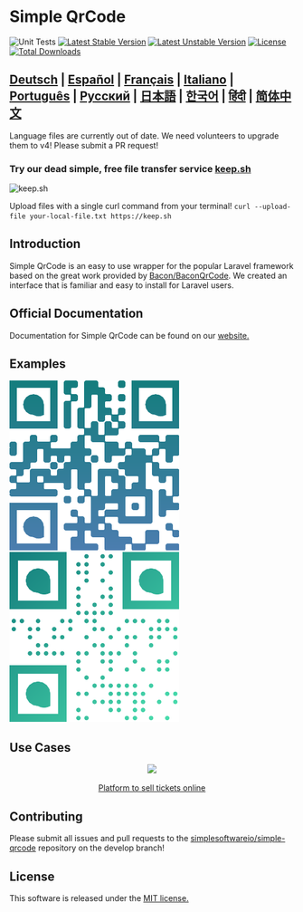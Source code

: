 Simple QrCode
========================

![Unit Tests](https://github.com/SimpleSoftwareIO/simple-qrcode/workflows/Unit%20Tests/badge.svg)
[![Latest Stable Version](https://poser.pugx.org/simplesoftwareio/simple-qrcode/v/stable.svg)](https://packagist.org/packages/simplesoftwareio/simple-qrcode)
[![Latest Unstable Version](https://poser.pugx.org/simplesoftwareio/simple-qrcode/v/unstable.svg)](https://packagist.org/packages/simplesoftwareio/simple-qrcode)
[![License](https://poser.pugx.org/simplesoftwareio/simple-qrcode/license.svg)](https://packagist.org/packages/simplesoftwareio/simple-qrcode)
[![Total Downloads](https://poser.pugx.org/simplesoftwareio/simple-qrcode/downloads.svg)](https://packagist.org/packages/simplesoftwareio/simple-qrcode)

## [Deutsch](https://www.simplesoftware.io/#/docs/simple-qrcode/de) | [Español](https://www.simplesoftware.io/#/docs/simple-qrcode/es) | [Français](https://www.simplesoftware.io/#/docs/simple-qrcode/fr) | [Italiano](https://www.simplesoftware.io/#/docs/simple-qrcode/it) | [Português](https://www.simplesoftware.io/#/docs/simple-qrcode/pt-br) | [Русский](https://www.simplesoftware.io/#/docs/simple-qrcode/ru) | [日本語](https://www.simplesoftware.io/#/docs/simple-qrcode/ja) | [한국어](https://www.simplesoftware.io/#/docs/simple-qrcode/kr) | [हिंदी](https://www.simplesoftware.io/#/docs/simple-qrcode/hi) | [简体中文](https://www.simplesoftware.io/#/docs/simple-qrcode/zh-cn)

Language files are currently out of date.  We need volunteers to upgrade them to v4!  Please submit a PR request!

### Try our dead simple, free file transfer service [keep.sh](https://keep.sh)

![keep.sh](https://user-images.githubusercontent.com/624784/59808382-06676800-92ca-11e9-87b7-70020b6aef5f.gif)

Upload files with a single curl command from your terminal! `curl --upload-file your-local-file.txt https://keep.sh`

## Introduction
Simple QrCode is an easy to use wrapper for the popular Laravel framework based on the great work provided by [Bacon/BaconQrCode](https://github.com/Bacon/BaconQrCode).  We created an interface that is familiar and easy to install for Laravel users.

## Official Documentation

Documentation for Simple QrCode can be found on our [website.](http://www.simplesoftware.io/#/docs/simple-qrcode)

## Examples

![Example 1](docs/imgs/example-1.png) ![Example 2](docs/imgs/example-2.png)

## Use Cases
<p align="center">
  <a href="https://www.rsvpify.com">
  	<img width="300" src="https://rsvpify.com/wp-content/uploads/2017/03/rsvpify-logo-header-rsvp.png">
  </a>
</p>
<p align="center">
  <a href="https://rsvpify.com/sell-tickets">Platform to sell tickets online</a>
</p>

## Contributing

Please submit all issues and pull requests to the [simplesoftwareio/simple-qrcode](https://github.com/simplesoftwareio/simple-qrcode) repository on the develop branch!

## License

This software is released under the [MIT license.](https://opensource.org/licenses/MIT)
